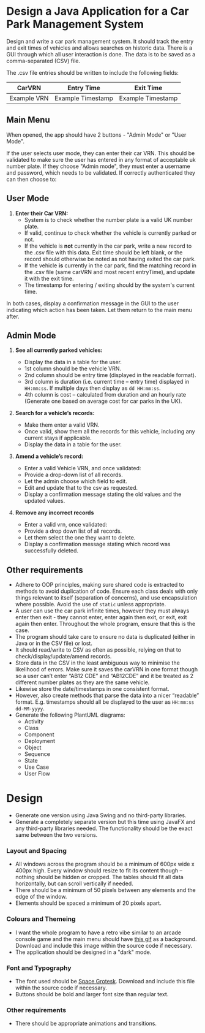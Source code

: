 # Design a Java Application for a Car Park Management System

Design and write a car park management system. It should track the entry and exit times of vehicles and allows searches on historic data. There is a GUI through which all user interaction is done. The data is to be saved as a comma-separated (CSV) file.

The .csv file entries should be written to include the following fields:

| CarVRN      | Entry Time        | Exit Time         |
| ----------- | ----------------- | ----------------- |
| Example VRN | Example Timestamp | Example Timestamp |

## Main Menu

When opened, the app should have 2 buttons - "Admin Mode" or "User Mode".

If the user selects user mode, they can enter their car VRN. This should be validated to make sure the user has entered in any format of acceptable uk number plate. If they choose "Admin mode", they must enter a username and password, which needs to be validated. If correctly authenticated they can then choose to:

## User Mode

1. **Enter their Car VRN:**
   - System is to check whether the number plate is a valid UK number plate.
   - If valid, continue to check whether the vehicle is currently parked or not.
   - If the vehicle is **not** currently in the car park, write a new record to the .csv file with this data. Exit time should be left blank, or the record should otherwise be noted as not having exited the car park.
   - If the vehicle **is** currently in the car park, find the matching record in the .csv file (same carVRN and most recent entryTime), and update it with the exit time.
   - The timestamp for entering / exiting should by the system's current time.

In both cases, display a confirmation message in the GUI to the user indicating which action has been taken. Let them return to the main menu after.

## Admin Mode

1. **See all currently parked vehicles:**

   - Display the data in a table for the user.
   - 1st column should be the vehicle VRN.
   - 2nd column should be entry time (displayed in the readable format).
   - 3rd column is duration (i.e. current time – entry time) displayed in `HH:mm:ss`. If multiple days then display as `dd HH:mm:ss`.
   - 4th column is cost – calculated from duration and an hourly rate (Generate one based on average cost for car parks in the UK).

2. **Search for a vehicle’s records:**

   - Make them enter a valid VRN.
   - Once valid, show them all the records for this vehicle, including any current stays if applicable.
   - Display the data in a table for the user.

3. **Amend a vehicle’s record:**

   - Enter a valid Vehicle VRN, and once validated:
   - Provide a drop-down list of all records.
   - Let the admin choose which field to edit.
   - Edit and update that to the csv as requested.
   - Display a confirmation message stating the old values and the updated values.

4. **Remove any incorrect records**
   - Enter a valid vrn, once validated:
   - Provide a drop down list of all records.
   - Let them select the one they want to delete.
   - Display a confirmation message stating which record was successfully deleted.

## Other requirements

- Adhere to OOP principles, making sure shared code is extracted to methods to avoid duplication of code. Ensure each class deals with only things relevant to itself (separation of concerns), and use encapsulation where possible. Avoid the use of `static` unless appropriate.
- A user can use the car park infinite times, however they must always enter then exit - they cannot enter, enter again then exit, or exit, exit again then enter. Throughout the whole program, ensure that this is the case.
- The program should take care to ensure no data is duplicated (either in Java or in the CSV file) or lost.
- It should read/write to CSV as often as possible, relying on that to check/display/update/amend records.
- Store data in the CSV in the least ambiguous way to minimise the likelihood of errors. Make sure it saves the carVRN in one format though so a user can’t enter “AB12 CDE” and “AB12CDE” and it be treated as 2 different number plates as they are the same vehicle.
- Likewise store the date/timestamps in one consistent format.
- However, also create methods that parse the data into a nicer “readable” format. E.g. timestamps should all be displayed to the user as `HH:mm:ss dd-MM-yyyy`.
- Generate the following PlantUML diagrams:
  - Activity
  - Class
  - Component
  - Deployment
  - Object
  - Sequence
  - State
  - Use Case
  - User Flow

# Design

- Generate one version using Java Swing and no third-party libraries.
- Generate a completely separate version but this time using JavaFX and any third-party libraries needed. The functionality should be the exact same between the two versions.

### Layout and Spacing

- All windows across the program should be a minimum of 600px wide x 400px high. Every window should resize to fit its content though – nothing should be hidden or cropped. The tables should fit all data horizontally, but can scroll vertically if needed.
- There should be a minimum of 50 pixels between any elements and the edge of the window.
- Elements should be spaced a minimum of 20 pixels apart.

### Colours and Themeing

- I want the whole program to have a retro vibe similar to an arcade console game and the main menu should have [this gif](https://i.pinimg.com/originals/6f/94/bc/6f94bc83f0b71571c7317ce76605ced6.gif) as a background. Download and include this image within the source code if necessary.
- The application should be designed in a "dark" mode.

### Font and Typography

- The font used should be [Space Grotesk](https://fonts.google.com/specimen/Space+Grotesk). Download and include this file within the source code if necessary.
- Buttons should be bold and larger font size than regular text.

### Other requirements

- There should be appropriate animations and transitions.
